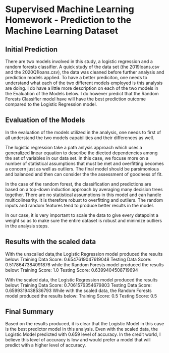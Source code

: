 # Supervised Machine Learning Homework - Prediction to the Machine Learning Dataset


## Initial Prediction
 There are two models involved in this study, a logistic regression and a random forests classifier. A quick study of the data set (the 2019loans.csv and the 2020Q1loans.csv), the data was cleaned before further analysis and prediction models applied. To have a better prediciton, one needs to understand what each of the two different models employed is this analysis are doing. I do have a little more description on each of the two models in the Evaluation of the Models below. I do however predict that the Random Forests Classifier model have will have the best prediction outcome compared to the Logistic Regression model.


## Evaluation of the Models
In the evaluation of the models utilized in the analysis, one needs to first of all understand the two models capabilities and their differences as well. 

The logistic regression take a path anlysis approach which uses a generalized linear equation to describe the diected dependencies among the set of variables in our data set. in this case, we focuse more on a number of statistical assumptions that must be met and overfitting becomes a concern just as well as outliers. The final model should be parsimonious and balanced and then can consider the the assessment of goodness of fit.

In the case of the random forest, the classification and predictions are based on a top-down induction approach by averaging many decision trees together. There are no statistical assumptions in this model and can handle multicolinearity. It is therefore robust to overfitting and outliers. The random inputs and random features tend to produce better results in the model.

In our case, it is very important to scale the data to give every datapoint a weight so as to make sure the entire dataset is robust and minimize outliers in the analysis steps.

## Results with the scaled data
With the unscalled data,the Logistic Regression model produced the results below:
    Training Data Score: 0.6547619047619048
    Testing Data Score: 0.5178647384091876
while the Random Forests model produced the results below:
    Training Score: 1.0
    Testing Score: 0.6399404508719694

With the scaled data, the Logistic Regression model produced the results below:
    Training Data Score: 0.7061576354679803
    Testing Data Score: 0.6599319438536793
While with the scaled data, the Random Forests model produced the results below:
    Training Score: 0.5
    Testing Score: 0.5
    
## Final Summary
Based on the results produced, it is clear that the Logistic Model in this case is the best predictor model in this analysis. Even with the scaled data, the Logistic Model predicted with 0.659 level of accuracy. In the credit world, I believe this level of accuracy is low and would prefer a model that will predict with a higher level of accuracy.
